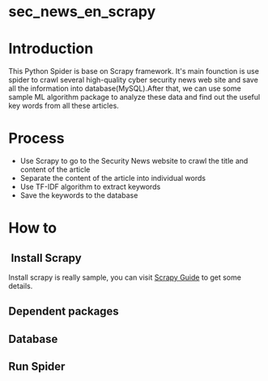 # sec_news_en_scrapy

# Introduction
This Python Spider is base on Scrapy framework. It's main founction is use spider to crawl several high-quality cyber security news web site and save all the information into database(MySQL).After that, we can use some sample ML algorithm package to analyze these data and find out the useful key words from all these articles. 

# Process
- Use Scrapy to go to the Security News website to crawl the title and content of the article
- Separate the content of the article into individual words
- Use TF-IDF algorithm to extract keywords
- Save the keywords to the database

# How to
##  Install Scrapy
Install scrapy is really sample, you can visit [Scrapy Guide](https://doc.scrapy.org/en/latest/intro/install.html) to get some details.

## Dependent packages

## Database

## Run Spider
